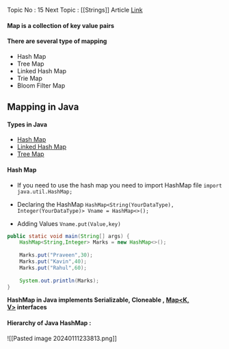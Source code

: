 Topic No : 15
Next Topic : [[Strings]]
Article [Link](https://www.geeksforgeeks.org/introduction-to-map-data-structure-and-algorithm-tutorials/)

#### Map is a collection of key value pairs

#### There are several type of mapping 
- Hash Map
- Tree Map
- Linked Hash Map
- Trie Map
- Bloom Filter Map

## Mapping in Java

#### Types in Java
- [Hash Map](https://www.geeksforgeeks.org/linkedhashmap-class-in-java/)
- [Linked Hash Map](https://www.geeksforgeeks.org/linkedhashmap-class-in-java/)
- [Tree Map](https://www.geeksforgeeks.org/linkedhashmap-class-in-java/)
#### Hash Map

- If you need to use the hash map you need to import HashMap file
	``import java.util.HashMap;``

- Declaring the HashMap 
	``HashMap<String(YourDataType), Integer(YourDataType)> Vname = HashMap<>();`` 

- Adding Values 
	``Vname.put(Value,key)``

```Java
public static void main(String[] args) {  
    HashMap<String,Integer> Marks = new HashMap<>();  
    
    Marks.put("Praveen",30);  
    Marks.put("Kavin",40);  
    Marks.put("Rahul",60);  
    
    System.out.println(Marks);  
}
```

**HashMap in Java implements Serializable, Cloneable , [Map<K, V>](https://www.geeksforgeeks.org/map-interface-java-examples/) interfaces**

#### Hierarchy of Java HashMap : 

![[Pasted image 20240111233813.png]]

